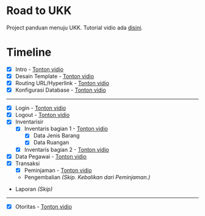 # Road to UKK
Project panduan menuju UKK. Tutorial vidio ada [disini](https://www.youtube.com/playlist?list=PLSCLBARdXrOxCnpPs5qrvqyu3KFvVSHhz).

# Timeline
- [x] Intro - [Tonton vidio](https://www.youtube.com/watch?v=sko-wUPyfQU)
- [x] Desain Template - [Tonton vidio](https://www.youtube.com/watch?v=hZD1Ex0pjjE)
- [x] Routing URL/Hyperlink - [Tonton vidio](https://www.youtube.com/watch?v=9U2dNmaFJWQ)
- [x] Konfigurasi Database - [Tonton vidio](https://www.youtube.com/watch?v=Q2g6lmom_Mw)

---

- [x] Login - [Tonton vidio](https://www.youtube.com/watch?v=_XGwvEeM4xU)
- [x] Logout - [Tonton vidio](https://www.youtube.com/watch?v=LThpp5qD_nQ)
- [x] Inventarisir
  - [x] Inventaris bagian 1 - [Tonton vidio](https://www.youtube.com/watch?v=NKnA6Xev8Gs)
    - [x] Data Jenis Barang
    - [x] Data Ruangan
  - [x] Inventaris bagian 2 - [Tonton vidio](https://youtu.be/HdU9rcWtlOA)
- [x] Data Pegawai - [Tonton vidio](https://www.youtube.com/watch?v=FTZ8KXzfWrE)
- [x] Transaksi
  - [x] Peminjaman - [Tonton vidio](https://www.youtube.com/watch?v=9qG2bca1LCs)
  - Pengembalian *(Skip. Kebalikan dari Peminjaman.)*
- Laporan *(Skip)*

--- 

- [x] Otoritas - [Tonton vidio](https://www.youtube.com/watch?v=_uGmGP1iKGw)

